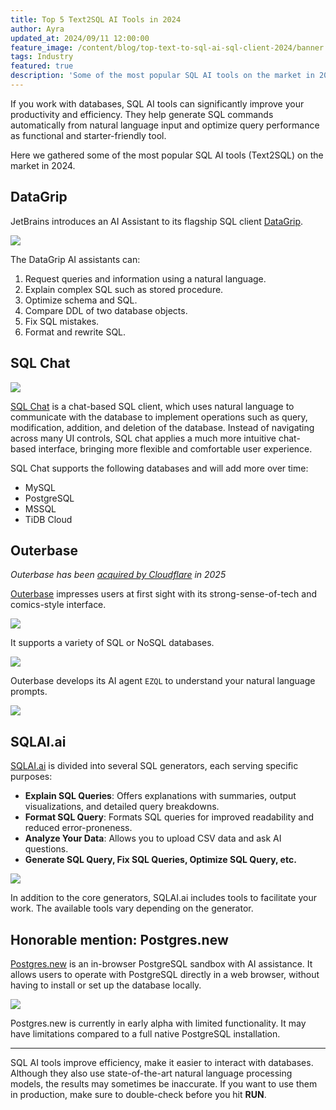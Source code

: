 ```yaml
---
title: Top 5 Text2SQL AI Tools in 2024
author: Ayra
updated_at: 2024/09/11 12:00:00
feature_image: /content/blog/top-text-to-sql-ai-sql-client-2024/banner.webp
tags: Industry
featured: true
description: 'Some of the most popular SQL AI tools on the market in 2024.'
---
```


If you work with databases, SQL AI tools can significantly improve your productivity and efficiency. They help generate SQL commands automatically from natural language input and optimize query performance as functional and starter-friendly tool.

Here we gathered some of the most popular SQL AI tools (Text2SQL) on the market in 2024.

## DataGrip

JetBrains introduces an AI Assistant to its flagship SQL client [DataGrip](https://www.jetbrains.com/datagrip/).

![](/content/blog/top-text-to-sql-ai-sql-client-2024/datagrip.webp)

The DataGrip AI assistants can:

1. Request queries and information using a natural language.
1. Explain complex SQL such as stored procedure.
1. Optimize schema and SQL.
1. Compare DDL of two database objects.
1. Fix SQL mistakes.
1. Format and rewrite SQL.

## SQL Chat

![](/content/blog/top-text-to-sql-ai-sql-client-2024/sqlchat.webp)

[SQL Chat](https://www.sqlchat.ai/) is a chat-based SQL client, which uses natural language to communicate with the database to implement operations such as query, modification, addition, and deletion of the database. Instead of navigating across many UI controls, SQL chat applies a much more intuitive chat-based interface, bringing more flexible and comfortable user experience.

SQL Chat supports the following databases and will add more over time:

- MySQL
- PostgreSQL
- MSSQL
- TiDB Cloud

## Outerbase

_Outerbase has been [acquired by Cloudflare](https://blog.cloudflare.com/cloudflare-acquires-outerbase-database-dx/) in 2025_

[Outerbase](https://www.outerbase.com/) impresses users at first sight with its strong-sense-of-tech and comics-style interface.

![](/content/blog/top-text-to-sql-ai-sql-client-2024/outerbase.webp)

It supports a variety of SQL or NoSQL databases.

![](/content/blog/top-text-to-sql-ai-sql-client-2024/outerbase-database.webp)

Outerbase develops its AI agent `EZQL` to understand your natural language prompts.

![](/content/blog/top-text-to-sql-ai-sql-client-2024/outerbaseai.webp)

## SQLAI.ai

[SQLAI.ai](https://www.sqlai.ai/) is divided into several SQL generators, each serving specific purposes:

- **Explain SQL Queries**: Offers explanations with summaries, output visualizations, and detailed query breakdowns.
- **Format SQL Query**: Formats SQL queries for improved readability and reduced error-proneness.
- **Analyze Your Data**: Allows you to upload CSV data and ask AI questions.
- **Generate SQL Query, Fix SQL Queries, Optimize SQL Query, etc.**

![](/content/blog/top-text-to-sql-ai-sql-client-2024/sqlai.webp)

In addition to the core generators, SQLAI.ai includes tools to facilitate your work. The available tools vary depending on the generator.

## Honorable mention: Postgres.new

[Postgres.new](https://postgres.new/) is an in-browser PostgreSQL sandbox with AI assistance. It allows users to operate with PostgreSQL directly in a web browser, without having to install or set up the database locally.

![](/content/blog/top-text-to-sql-ai-sql-client-2024/postgresnew.webp)

Postgres.new is currently in early alpha with limited functionality. It may have limitations compared to a full native PostgreSQL installation.

---

SQL AI tools improve efficiency, make it easier to interact with databases. Although they also use state-of-the-art natural language processing models, the results may sometimes be inaccurate. If you want to use them in production, make sure to double-check before you hit **RUN**.
